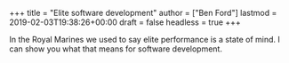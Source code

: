 +++
title = "Elite software development"
author = ["Ben Ford"]
lastmod = 2019-02-03T19:38:26+00:00
draft = false
headless = true
+++

In the Royal Marines we used
to say elite performance is a state of mind. I can show you what that means for
software development.
